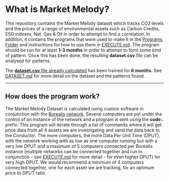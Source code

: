 # What is Market Melody?
This repository contains the Market Melody dataset which tracks CO2 levels and the prices of a range of environmental assets such as Carbon Credits, ESG indexes, Nat. Gas & Oil in order to attempt to find a correlation. In addition, it contains the programs that were used to make it in the [Programs Folder](Programs) and instructions for how to use them in [EXECUTE.md](EXECUTE.md). The program should be run for at least **1-3 months** in order to attempt to form some kind of pattern. Once this has been done, the resulting **dataset.csv** file can be analysed for patterns.

The [**dataset.csv** file already calculated](data.csv) has been trained for **6 months**. See [DATASET.md](DATASET.md) for more detail on the dataset and the patterns found.

---

## How does the program work?
The Market Melody Dataset is calculated using custom software in conjunction with the [Borealis network](https://github.com/LindenLaboratory/Borealis/tree/main). Several computers are put under the control of an instance of the network and a program is sent using the **code:.** prefix. This program will iterate through a list of commands where it will get price data from all 4 assets we are investigating and send the data back to the _Conductor_. The more computers, the more Data Per Unit Time (DPUT), with the network working with as low as one computer running but with a very low DPUT and a maximum of 5 computers connected per Borealis instance (multiple networks can be connected together and run in conjunction - see [EXECUTE.md](EXECUTE.md) for more detail - for even higher DPUT) for very high DPUT. We would recommend a minimum of 4 computers connected together, one for each asset we are tracking, for an optimum price to DPUT ratio.
